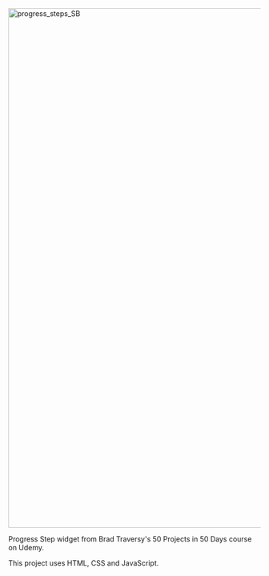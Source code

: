 <img width="1036" alt="progress_steps_SB" src="https://user-images.githubusercontent.com/22229521/187005670-c20ed9a9-7f04-477f-bd58-710222c38bb9.png">

Progress Step widget from Brad Traversy's 50 Projects in 50 Days course on Udemy.

This project uses HTML, CSS and JavaScript.
